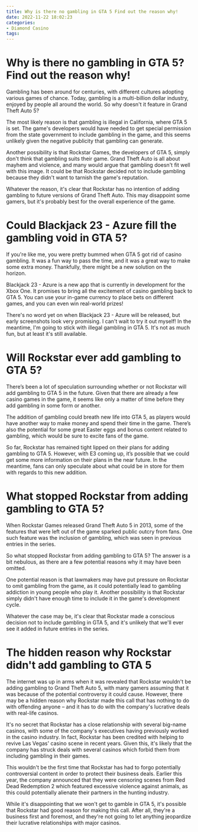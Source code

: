 ```yaml
---
title: Why is there no gambling in GTA 5 Find out the reason why!
date: 2022-11-22 18:02:23
categories:
- Diamond Casino
tags:
---
```



#  Why is there no gambling in GTA 5? Find out the reason why!

Gambling has been around for centuries, with different cultures adopting various games of chance. Today, gambling is a multi-billion dollar industry, enjoyed by people all around the world. So why doesn't it feature in Grand Theft Auto 5?

The most likely reason is that gambling is illegal in California, where GTA 5 is set. The game's developers would have needed to get special permission from the state government to include gambling in the game, and this seems unlikely given the negative publicity that gambling can generate.

Another possibility is that Rockstar Games, the developers of GTA 5, simply don't think that gambling suits their game. Grand Theft Auto is all about mayhem and violence, and many would argue that gambling doesn't fit well with this image. It could be that Rockstar decided not to include gambling because they didn't want to tarnish the game's reputation.

Whatever the reason, it's clear that Rockstar has no intention of adding gambling to future versions of Grand Theft Auto. This may disappoint some gamers, but it's probably best for the overall experience of the game.

#  Could Blackjack 23 - Azure fill the gambling void in GTA 5?

If you're like me, you were pretty bummed when GTA 5 got rid of casino gambling. It was a fun way to pass the time, and it was a great way to make some extra money. Thankfully, there might be a new solution on the horizon.

Blackjack 23 - Azure is a new app that is currently in development for the Xbox One. It promises to bring all the excitement of casino gambling back to GTA 5. You can use your in-game currency to place bets on different games, and you can even win real-world prizes!

There's no word yet on when Blackjack 23 - Azure will be released, but early screenshots look very promising. I can't wait to try it out myself! In the meantime, I'm going to stick with illegal gambling in GTA 5. It's not as much fun, but at least it's still available.

#  Will Rockstar ever add gambling to GTA 5?

There’s been a lot of speculation surrounding whether or not Rockstar will add gambling to GTA 5 in the future. Given that there are already a few casino games in the game, it seems like only a matter of time before they add gambling in some form or another.

The addition of gambling could breath new life into GTA 5, as players would have another way to make money and spend their time in the game. There’s also the potential for some great Easter eggs and bonus content related to gambling, which would be sure to excite fans of the game.

So far, Rockstar has remained tight lipped on their plans for adding gambling to GTA 5. However, with E3 coming up, it’s possible that we could get some more information on their plans in the near future. In the meantime, fans can only speculate about what could be in store for them with regards to this new addition.

#  What stopped Rockstar from adding gambling to GTA 5?

When Rockstar Games released Grand Theft Auto 5 in 2013, some of the features that were left out of the game sparked public outcry from fans. One such feature was the inclusion of gambling, which was seen in previous entries in the series.

So what stopped Rockstar from adding gambling to GTA 5? The answer is a bit nebulous, as there are a few potential reasons why it may have been omitted.

One potential reason is that lawmakers may have put pressure on Rockstar to omit gambling from the game, as it could potentially lead to gambling addiction in young people who play it. Another possibility is that Rockstar simply didn't have enough time to include it in the game's development cycle.

Whatever the case may be, it's clear that Rockstar made a conscious decision not to include gambling in GTA 5, and it's unlikely that we'll ever see it added in future entries in the series.

#  The hidden reason why Rockstar didn't add gambling to GTA 5

The internet was up in arms when it was revealed that Rockstar wouldn't be adding gambling to Grand Theft Auto 5, with many gamers assuming that it was because of the potential controversy it could cause. However, there may be a hidden reason why Rockstar made this call that has nothing to do with offending anyone – and it has to do with the company's lucrative deals with real-life casinos.

It's no secret that Rockstar has a close relationship with several big-name casinos, with some of the company's executives having previously worked in the casino industry. In fact, Rockstar has been credited with helping to revive Las Vegas' casino scene in recent years. Given this, it's likely that the company has struck deals with several casinos which forbid them from including gambling in their games.

This wouldn't be the first time that Rockstar has had to forgo potentially controversial content in order to protect their business deals. Earlier this year, the company announced that they were censoring scenes from Red Dead Redemption 2 which featured excessive violence against animals, as this could potentially alienate their partners in the hunting industry.

While it's disappointing that we won't get to gamble in GTA 5, it's possible that Rockstar had good reason for making this call. After all, they're a business first and foremost, and they're not going to let anything jeopardize their lucrative relationships with major casinos.